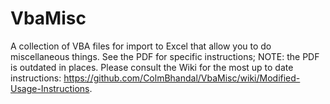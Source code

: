 # VbaMisc
A collection of VBA files for import to Excel that allow you to do miscellaneous things. See the PDF for specific instructions; NOTE: the PDF is outdated in places. Please consult the Wiki for the most up to date instructions: https://github.com/ColmBhandal/VbaMisc/wiki/Modified-Usage-Instructions.
